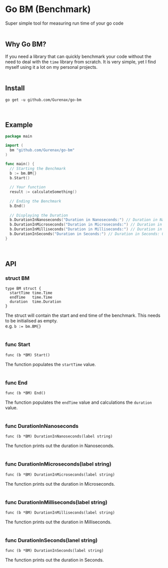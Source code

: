 # Go BM (Benchmark)
Super simple tool for measuring run time of your go code
<br><br>

## Why Go BM?
If you need a library that can quickly benchmark your code without the need to deal with the `time` library from scratch. It is very simple, yet I find myself using it a lot on my personal projects.
<br><br>

## Install
```
go get -u github.com/Gurenax/go-bm
```
<br>

## Example
```go
package main

import (
  bm "github.com/Gurenax/go-bm"
)

func main() {
  // Starting the Benchmark
  b := bm.BM{}
  b.Start()
  
  // Your function
  result := calculateSomething()
  
  // Ending the Benchmark
  b.End()
  
  // Displaying the Duration
  b.DurationInNanoseconds("Duration in Nanoseconds:") // Duration in Nanoseconds: 1720.000000ns
  b.DurationInMicroseconds("Duration in Microseconds:") // Duration in Microseconds: 1.720000µs
  b.DurationInMilliseconds("Duration in Milliseconds:") // Duration in Milliseconds: 0.001720ms
  b.DurationInSeconds("Duration in Seconds:") // Duration in Seconds: 0.000002s
}
```
<br>

## API
  ### struct BM
    type BM struct {
      startTime time.Time
      endTime   time.Time
      duration  time.Duration
    }
    
  The struct will contain the start and end time of the benchmark. This needs to be initialised as empty.<br>
  e.g. `b := bm.BM{}`
<br><br>
  ### func Start
    func (b *BM) Start()
    
  The function populates the `startTime` value.
<br><br>
  ### func End
    func (b *BM) End()

  The function populates the `endTime` value and calculations the `duration` value.
<br><br>
  ### func DurationInNanoseconds
    
    func (b *BM) DurationInNanoseconds(label string)
    
  The function prints out the duration in Nanoseconds.
<br><br>
  ### func DurationInMicroseconds(label string)
    
    func (b *BM) DurationInMicroseconds(label string)
    
  The function prints out the duration in Microseconds.
<br><br>
  ### func DurationInMilliseconds(label string)
    
    func (b *BM) DurationInMilliseconds(label string)
    
  The function prints out the duration in Milliseconds.
<br><br>
  ### func DurationInSeconds(lanel string)
    
    func (b *BM) DurationInSeconds(label string)
    
  The function prints out the duration in Seconds.